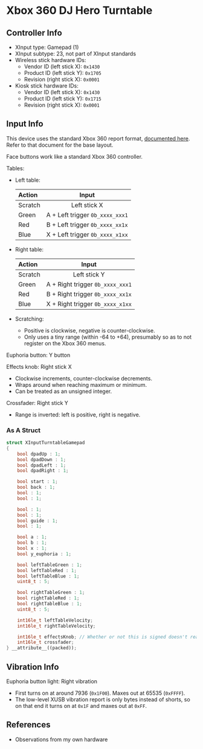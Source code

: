 # Xbox 360 DJ Hero Turntable

## Controller Info

- XInput type: Gamepad (1)
- XInput subtype: 23, not part of XInput standards
- Wireless stick hardware IDs:
  - Vendor ID (left stick X): `0x1430`
  - Product ID (left stick Y): `0x1705`
  - Revision (right stick X): `0x0001`
- Kiosk stick hardware IDs:
  - Vendor ID (left stick X): `0x1430`
  - Product ID (left stick Y): `0x1715`
  - Revision (right stick X): `0x0001`

## Input Info

This device uses the standard Xbox 360 report format, [documented here](../../Controller%20Communication%20Basics/Xbox%20360.md). Refer to that document for the base layout.

Face buttons work like a standard Xbox 360 controller.

Tables:

- Left table:

  | Action  | Input                           |
  | :-----  | :---:                           |
  | Scratch | Left stick X                    |
  | Green   | A + Left trigger `0b_xxxx_xxx1` |
  | Red     | B + Left trigger `0b_xxxx_xx1x` |
  | Blue    | X + Left trigger `0b_xxxx_x1xx` |

- Right table:

  | Action  | Input                            |
  | :-----  | :---:                            |
  | Scratch | Left stick Y                     |
  | Green   | A + Right trigger `0b_xxxx_xxx1` |
  | Red     | B + Right trigger `0b_xxxx_xx1x` |
  | Blue    | X + Right trigger `0b_xxxx_x1xx` |

- Scratching:
  - Positive is clockwise, negative is counter-clockwise.
  - Only uses a tiny range (within -64 to +64), presumably so as to not register on the Xbox 360 menus.

Euphoria button: Y button

Effects knob: Right stick X

- Clockwise increments, counter-clockwise decrements.
- Wraps around when reaching maximum or minimum.
- Can be treated as an unsigned integer.

Crossfader: Right stick Y

- Range is inverted: left is positive, right is negative.

### As A Struct

```cpp
struct XInputTurntableGamepad
{
    bool dpadUp : 1;
    bool dpadDown : 1;
    bool dpadLeft : 1;
    bool dpadRight : 1;

    bool start : 1;
    bool back : 1;
    bool : 1;
    bool : 1;

    bool : 1;
    bool : 1;
    bool guide : 1;
    bool : 1;

    bool a : 1;
    bool b : 1;
    bool x : 1;
    bool y_euphoria : 1;

    bool leftTableGreen : 1;
    bool leftTableRed : 1;
    bool leftTableBlue : 1;
    uint8_t : 5;

    bool rightTableGreen : 1;
    bool rightTableRed : 1;
    bool rightTableBlue : 1;
    uint8_t : 5;

    int16le_t leftTableVelocity;
    int16le_t rightTableVelocity;

    int16le_t effectsKnob; // Whether or not this is signed doesn't really matter, as either way it's gonna loop over when it reaches min/max
    int16le_t crossfader;
} __attribute__((packed));
```

## Vibration Info

Euphoria button light: Right vibration

- First turns on at around 7936 (`0x1F00`). Maxes out at 65535 (`0xFFFF`).
- The low-level XUSB vibration report is only bytes instead of shorts, so on that end it turns on at `0x1F` and maxes out at `0xFF`.

## References

- Observations from my own hardware
